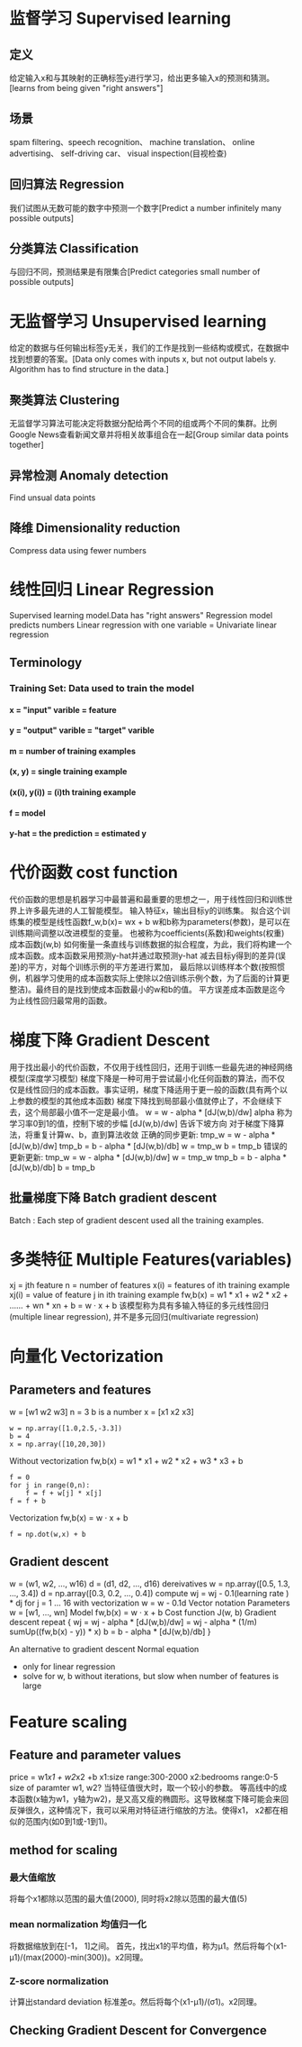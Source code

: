 # 监督学习 Supervised learning
## 定义
给定输入x和与其映射的正确标签y进行学习，给出更多输入x的预测和猜测。[learns from being given "right answers"]
## 场景
spam filtering、speech recognition、 machine translation、 online advertising、 self-driving car、 visual inspection(目视检查)
## 回归算法 Regression
我们试图从无数可能的数字中预测一个数字[Predict a number infinitely many possible outputs]
## 分类算法 Classification
与回归不同，预测结果是有限集合[Predict categories small number of possible outputs]

# 无监督学习 Unsupervised learning
给定的数据与任何输出标签y无关，我们的工作是找到一些结构或模式，在数据中找到想要的答案。[Data only comes with inputs x, but not output labels y. Algorithm has to find structure in the data.]
## 聚类算法 Clustering
无监督学习算法可能决定将数据分配给两个不同的组或两个不同的集群。比例Google News查看新闻文章并将相关故事组合在一起[Group similar data points together]
## 异常检测 Anomaly detection
Find unsual data points
## 降维 Dimensionality reduction
Compress data using fewer numbers

# 线性回归 Linear Regression
Supervised learning model.Data has "right answers"
Regression model predicts numbers
Linear regression with one variable = Univariate linear regression
## Terminology
### Training Set: Data used to train the model
#### x = "input" varible = feature
#### y = "output" varible = "target" varible
#### m = number of training examples
#### (x, y) = single training example
#### (x(i), y(i)) = (i)th training example
#### f = model
#### y-hat = the prediction = estimated y

# 代价函数 cost function
代价函数的思想是机器学习中最普遍和最重要的思想之一，用于线性回归和训练世界上许多最先进的人工智能模型。
输入特征x，输出目标y的训练集。 拟合这个训练集的模型是线性函数f_w,b(x)= wx + b
w和b称为parameters(参数)，是可以在训练期间调整以改进模型的变量。 也被称为coefficients(系数)和weights(权重)
成本函数j(w,b)
如何衡量一条直线与训练数据的拟合程度，为此，我们将构建一个成本函数。成本函数采用预测y-hat并通过取预测y-hat 减去目标y得到的差异(误差)的平方，对每个训练示例的平方差进行累加， 最后除以训练样本个数(按照惯例，机器学习使用的成本函数实际上使除以2倍训练示例个数，为了后面的计算更整洁)。最终目的是找到使成本函数最小的w和b的值。
平方误差成本函数是迄今为止线性回归最常用的函数。

# 梯度下降 Gradient Descent
用于找出最小的代价函数，不仅用于线性回归，还用于训练一些最先进的神经网络模型(深度学习模型)
梯度下降是一种可用于尝试最小化任何函数的算法，而不仅仅是线性回归的成本函数。事实证明，梯度下降适用于更一般的函数(具有两个以上参数的模型的其他成本函数)
梯度下降找到局部最小值就停止了，不会继续下去，这个局部最小值不一定是最小值。
w = w - alpha * [dJ(w,b)/dw]
alpha 称为 学习率0到1的值，控制下坡的步幅
[dJ(w,b)/dw] 告诉下坡方向
对于梯度下降算法，将重复计算w、b，直到算法收敛
正确的同步更新:
tmp_w = w - alpha * [dJ(w,b)/dw]
tmp_b = b - alpha * [dJ(w,b)/db]
w = tmp_w
b = tmp_b
错误的更新更新:
tmp_w = w - alpha * [dJ(w,b)/dw]
w = tmp_w
tmp_b = b - alpha * [dJ(w,b)/db]
b = tmp_b
## 批量梯度下降 Batch gradient descent
Batch : Each step of gradient descent used all the training examples.

# 多类特征 Multiple Features(variables)
xj = jth feature
n = number of features
x(i) = features of ith training example
xj(i) = value of feature j in ith training example
fw,b(x) = w1 * x1 + w2 * x2 + …… + wn * xn + b = w · x + b
该模型称为具有多输入特征的多元线性回归(multiple linear regression), 并不是多元回归(multivariate regression)
# 向量化 Vectorization
## Parameters and features
w = [w1 w2 w3] n = 3
b is a number
x = [x1 x2 x3]
```
w = np.array([1.0,2.5,-3.3])
b = 4
x = np.array([10,20,30])
```
Without vectorization
fw,b(x) = w1 * x1 + w2 * x2 + w3 * x3 + b  
```
f = 0
for j in range(0,n):
	f = f + w[j] * x[j]
f = f + b	
``` 
Vectorization
fw,b(x) = w · x + b
```
f = np.dot(w,x) + b
```
## Gradient descent
w = (w1, w2, ..., w16)
d = (d1, d2, ..., d16) dereivatives
w = np.array([0.5, 1.3, ..., 3.4])
d = np.array([0.3, 0.2, ..., 0.4])
compute wj = wj - 0.1(learning rate ) * dj for j = 1 ... 16
with vectorization 
w = w - 0.1d
Vector notation
Parameters 	w = [w1, ..., wn]
Model 		fw,b(x) = w · x + b
Cost function 	J(w, b)
Gradient descent 	repeat {
						wj = wj - alpha * [dJ(w,b)/dw] = wj - alpha * (1/m) sumUp((fw,b(x) - y)) * x)
						b  = b - alpha * [dJ(w,b)/db]
					}

 An alternative to gradient descent
 Normal equation
 - only for linear regression
 - solve for w, b without iterations, but slow when number of features is large

# Feature scaling
## Feature and parameter values
price = w1*x1 + w2*x2 +b
x1:size range:300-2000
x2:bedrooms range:0-5
size of paramter w1, w2?
当特征值很大时，取一个较小的参数。
等高线中的成本函数(x轴为w1，y轴为w2)，是又高又瘦的椭圆形。这导致梯度下降可能会来回反弹很久，这种情况下，我可以采用对特征进行缩放的方法。使得x1， x2都在相似的范围内(如0到1或-1到1)。
## method for scaling
### 最大值缩放
将每个x1都除以范围的最大值(2000), 同时将x2除以范围的最大值(5)
### mean normalization 均值归一化
将数据缩放到在[-1， 1]之间。
首先，找出x1的平均值，称为μ1。然后将每个(x1-μ1)/(max(2000)-min(300))。x2同理。
### Z-score normalization 
计算出standard deviation 标准差σ。然后将每个(x1-μ1)/(σ1)。x2同理。
## Checking Gradient Descent for Convergence








































